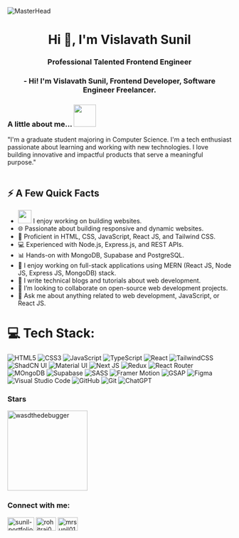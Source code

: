 ![MasterHead](https://i.pinimg.com/originals/19/6a/d9/196ad9d3122098b297d7b99ce9ff209f.gif)
<h1 align="center">Hi 👋, I'm Vislavath Sunil</h1>
<h3 align="center">Professional Talented Frontend Engineer</h3>

<h3 align="center"> - Hi! I'm Vislavath Sunil, Frontend Developer, Software Engineer Freelancer. </h3>

### A little about me...  <img src="https://media.giphy.com/media/VgCDAzcKvsR6OM0uWg/giphy.gif" width="50"> 
"I'm a graduate student majoring in Computer Science. I'm a tech enthusiast passionate about learning and working with new technologies. I love building innovative and impactful products that serve a meaningful purpose." <br/><br/>




## ⚡️ A Few Quick Facts

 
- <img src="https://media.giphy.com/media/WUlplcMpOCEmTGBtBW/giphy.gif" width="30">  I enjoy working on building websites.
- 🌐 Passionate about building responsive and dynamic websites.
- 🎨 Proficient in HTML, CSS, JavaScript, React JS, and Tailwind CSS.
- 💻 Experienced with Node.js, Express.js, and REST APIs.
- 📊 Hands-on with MongoDB, Supabase and PostgreSQL.
- 🚀 I enjoy working on full-stack applications using MERN (React JS, Node JS, Express JS, MongoDB) stack.
- 📝 I write technical blogs and tutorials about web development.
- 👯 I’m looking to collaborate on open-source web development projects.
- 💬 Ask me about anything related to web development, JavaScript, or React JS.


# 💻 Tech Stack:
![HTML5](https://img.shields.io/badge/html5-%23E34F26.svg?style=for-the-badge&logo=html5&logoColor=white) 
![CSS3](https://img.shields.io/badge/css3-%231572B6.svg?style=for-the-badge&logo=css3&logoColor=white) 
![JavaScript](https://img.shields.io/badge/javascript-%23323330.svg?style=for-the-badge&logo=javascript&logoColor=%23F7DF1E) 
![TypeScript](https://img.shields.io/badge/typescript-%23007ACC.svg?style=for-the-badge&logo=typescript&logoColor=white) 
![React](https://img.shields.io/badge/react-%2320232a.svg?style=for-the-badge&logo=react&logoColor=%2361DAFB) 
![TailwindCSS](https://img.shields.io/badge/tailwindcss-%2338B2AC.svg?style=for-the-badge&logo=tailwind-css&logoColor=white) 
![ShadCN UI](https://img.shields.io/badge/shadcn%2Fui-000000?style=for-the-badge&logo=shadcnui&logoColor=white) 
![Material UI](https://img.shields.io/badge/materialui-%230081CB.svg?style=for-the-badge&logo=material-ui&logoColor=white)
![Next JS](https://img.shields.io/badge/next.js-%23000000.svg?style=for-the-badge&logo=nextdotjs&logoColor=white) 
![Redux](https://img.shields.io/badge/redux-%23593d88.svg?style=for-the-badge&logo=redux&logoColor=white) 
![React Router](https://img.shields.io/badge/React_Router-CA4245?style=for-the-badge&logo=react-router&logoColor=white)  
![MOngoDB](https://img.shields.io/badge/MongoDB-4EA94B?style=for-the-badge&logo=mongodb&logoColor=white) 
![Supabase](https://img.shields.io/badge/Supabase-181818?style=for-the-badge&logo=supabase&logoColor=white) 
![SASS](https://img.shields.io/badge/SASS-hotpink.svg?style=for-the-badge&logo=SASS&logoColor=white) 
![Framer Motion](https://img.shields.io/badge/framermotion-%23000000.svg?style=for-the-badge&logo=framer&logoColor=1EFF00) 
![GSAP](https://img.shields.io/badge/gsap-%2300C48C.svg?style=for-the-badge&logo=greensock&logoColor=white) 
![Figma](https://img.shields.io/badge/figma-%23F24E1E.svg?style=for-the-badge&logo=figma&logoColor=white) 
![Visual Studio Code](https://img.shields.io/badge/visualstudiocode-%23007ACC.svg?style=for-the-badge&logo=visual-studio-code&logoColor=white) 
![GitHub](https://img.shields.io/badge/github-%23121011.svg?style=for-the-badge&logo=github&logoColor=white) 
![Git](https://img.shields.io/badge/git-%23F05033.svg?style=for-the-badge&logo=git&logoColor=white) 
![ChatGPT](https://img.shields.io/badge/ChatGPT-%2343853D.svg?style=for-the-badge&logo=OpenAI&logoColor=white) 



<h3 align="left">Stars</h3>
<img align="center" height="180em" src="https://github-readme-stats.vercel.app/api/top-langs/?username=Rohitrai12&layout=compact&theme=nord" alt=wasdthedebugger />

<h3 align="left">Connect with me:</h3>
<p align="left">
  <a href="https://my-portfolio-psi-two-19.vercel.app/" target="blank"><img align="center" src="https://img.shields.io/badge/Portfolio-255E63?style=for-the-badge&logo=About.me&logoColor=white" alt="sunil-portfolio" height="30" width="60" /></a>
  <a href="https://www.linkedin.com/in/sunil2004/" target="blank"><img align="center" src="https://upload.wikimedia.org/wikipedia/commons/thumb/c/ca/LinkedIn_logo_initials.png/480px-LinkedIn_logo_initials.png" alt="rohitrai0" height="30" width="45" /></a>
  <a href="https://x.com/mrsunil0101" target="blank"><img align="center" src="https://upload.wikimedia.org/wikipedia/commons/thumb/b/b7/X_logo.jpg/1200px-X_logo.jpg" alt="mrsunil0101" height="30" width="45" /></a>
</p>


 

  
